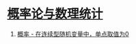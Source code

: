 # [概率论与数理统计](https://github.com/Gaotianhe/Learninglist/labels/%E6%A6%82%E7%BB%9F)

1. [概率 - 在连续型随机变量中，单点取值为0](https://github.com/Gaotianhe/Learninglist/issues/28)

